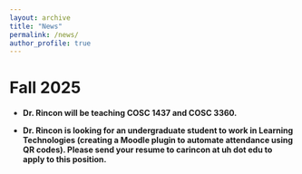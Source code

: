 ```yaml
---
layout: archive
title: "News"
permalink: /news/
author_profile: true
---
```


Fall 2025
======

* **Dr. Rincon will be teaching COSC 1437 and COSC 3360.**

* **Dr. Rincon is looking for an undergraduate student to work in Learning Technologies (creating a Moodle plugin to automate attendance using QR codes). Please send your resume to carincon at uh dot edu to apply to this position.**

